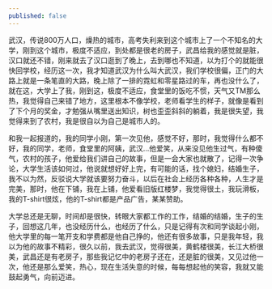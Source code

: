 ```yaml
---
published: false
---
```

武汉，传说800万人口，燥热的城市，高考失利来到这个城市上了一个不知名的大学，刚到这个城市，极度不适应，到处都是很老的房子，武昌给我的感觉就是脏，汉口就还不错，刚来就去了汉口逛到了晚上，去到哪也不知道，以为打个的就能很快回学校，经历这一次，我才知道武汉为什么叫大武汉，我们学校很偏，正门的大路上就是一条笔直的大路，晚上除了一排的霓虹和零星路过的车，再也没什么了，就在这，大学上了我，刚到这，极度不适应，食堂里的饭吃不惯，天气又TM那么热，我觉得自己来错了地方，这里根本不像学校，老师看学生的样子，就像是看到了下个月的奖金，才勉强从嘴里送出知识，树也歪歪斜斜的躺着，我是很失望，我觉得来到了农村，我是很自以为自己是城市人的。

和我一起报道的，我的同学小刚，第一次见他，感觉不好，那时，我觉得什么都不好，我的同学，老师，食堂里的阿姨，武汉...他爱笑，从来没见他生过气，有种傻气，农村的孩子，他爱给我们讲自己的故事，但是一会大家也就散了，记得一次争论，大学生活该如何过，他说就想好好上完，有可能的话，找个媳妇，结婚生子，我不以为然，反驳说大学就该要努力奋斗，以后在社会上经历各种各种，人生才是完美，那时，他在下铺，我在上铺，他爱看旧版红楼梦，我觉得很土，我玩滑板，我的T-shirt很炫，他的T-shirt都是产品广告，某某赞助。

大学总还是无聊，时间却是很快，转眼大家都工作的工作，结婚的结婚，生子的生子，回想这几年，也没经历什么，也经历了什么，只是记得有次和同学谈起小刚，他大学里的每一笔开支和学费都是他自己挣的，他还有很多故事，只是我年轻，我以为他的故事不精彩，很久以前，我去武汉，觉得很美，黄鹤楼很美，长江大桥很美，武昌还是有老房子，那些我记忆中的老房子还在，还是脏的很美，又见过他一次，他还是那么爱笑，热心，现在生活失意的时候，每每想起他的笑容，我就又能鼓起勇气，向前迈进。
